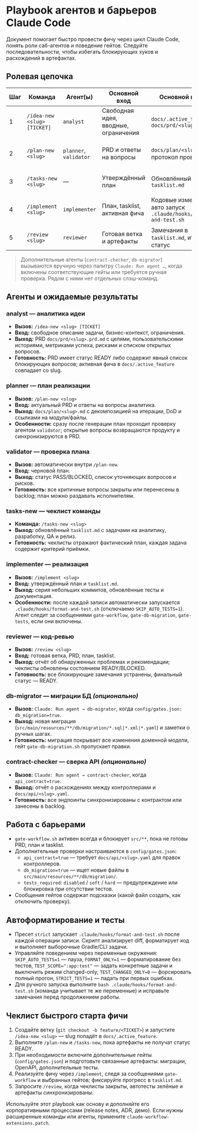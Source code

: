 # Playbook агентов и барьеров Claude Code

Документ помогает быстро провести фичу через цикл Claude Code, понять роли саб-агентов и поведение гейтов. Следуйте последовательности, чтобы избегать блокирующих хуков и расхождений в артефактах.

## Ролевая цепочка

| Шаг | Команда | Агент(ы) | Основной вход | Основной выход | Готовность |
| --- | --- | --- | --- | --- | --- |
| 1 | `/idea-new <slug> [TICKET]` | `analyst` | Свободная идея, вводные, ограничения | `docs/.active_feature`, `docs/prd/<slug>.prd.md` | PRD заполнен, статус READY/BLOCKED выставлен |
| 2 | `/plan-new <slug>` | `planner`, `validator` | PRD и ответы на вопросы | `docs/plan/<slug>.md`, протокол проверки | План покрывает все этапы, критичные риски закрыты |
| 3 | `/tasks-new <slug>` | — | Утверждённый план | Обновлённый `tasklist.md` | Чеклисты привязаны к slug и этапам |
| 4 | `/implement <slug>` | `implementer` | План, tasklist, активная фича | Кодовые изменения + авто запуск `.claude/hooks/format-and-test.sh` | Гейты разрешают правки, тесты зелёные |
| 5 | `/review <slug>` | `reviewer` | Готовая ветка и артефакты | Замечания в `tasklist.md`, итоговый статус | Все блокеры сняты, чеклисты закрыты |

> Дополнительные агенты (`contract-checker`, `db-migrator`) вызываются вручную через палитру `Claude: Run agent …`, когда включены соответствующие гейты или требуется ручная проверка. Рядом с ними нет отдельных слэш-команд.

## Агенты и ожидаемые результаты

### analyst — аналитика идеи
- **Вызов:** `/idea-new <slug> [TICKET]`
- **Вход:** свободное описание задачи, бизнес-контекст, ограничения.
- **Выход:** PRD `docs/prd/<slug>.prd.md` с целями, пользовательскими историями, метриками успеха, рисками и списком открытых вопросов.
- **Готовность:** PRD имеет статус READY либо содержит явный список блокирующих вопросов; активная фича в `docs/.active_feature` совпадает со slug.

### planner — план реализации
- **Вызов:** `/plan-new <slug>`
- **Вход:** актуальный PRD и ответы на вопросы аналитика.
- **Выход:** `docs/plan/<slug>.md` с декомпозицией на итерации, DoD и ссылками на модули/файлы.
- **Особенности:** сразу после генерации план проходит проверку агентом `validator`; открытые вопросы возвращаются продукту и синхронизируются в PRD.

### validator — проверка плана
- **Вызов:** автоматически внутри `/plan-new`.
- **Вход:** черновой план.
- **Выход:** статус PASS/BLOCKED, список уточняющих вопросов и рисков.
- **Готовность:** все критичные вопросы закрыты или перенесены в backlog; план можно раздавать исполнителям.

### tasks-new — чеклист команды
- **Команда:** `/tasks-new <slug>`
- **Выход:** обновлённый `tasklist.md` с задачами на аналитику, разработку, QA и релиз.
- **Готовность:** чеклисты отражают фактический план, каждая задача содержит критерий приёмки.

### implementer — реализация
- **Вызов:** `/implement <slug>`
- **Вход:** утверждённый план и `tasklist.md`.
- **Выход:** серия небольших коммитов, обновлённые тесты и документация.
- **Особенности:** после каждой записи автоматически запускается `.claude/hooks/format-and-test.sh` (отключаемо `SKIP_AUTO_TESTS=1`). Агент следит за сообщениями `gate-workflow`, `gate-db-migration`, `gate-tests`, если они включены.

### reviewer — код-ревью
- **Вызов:** `/review <slug>`
- **Вход:** готовая ветка, PRD, план, tasklist.
- **Выход:** отчёт об обнаруженных проблемах и рекомендации; чеклисты обновлены состоянием READY/BLOCKED.
- **Готовность:** все блокирующие замечания устранены, финальный статус — READY.

### db-migrator — миграции БД *(опционально)*
- **Вызов:** `Claude: Run agent → db-migrator`, когда `config/gates.json: db_migration=true`.
- **Выход:** новая миграция (`src/main/resources/**/db/migration/*.sql|*.xml|*.yaml`) и заметки о ручных шагах.
- **Готовность:** миграция покрывает все изменения доменной модели, гейт `gate-db-migration.sh` пропускает правки.

### contract-checker — сверка API *(опционально)*
- **Вызов:** `Claude: Run agent → contract-checker`, когда `api_contract=true`.
- **Выход:** отчёт о расхождениях между контроллерами и `docs/api/<slug>.yaml`.
- **Готовность:** все эндпоинты синхронизированы с контрактом или занесены в backlog.

## Работа с барьерами

- `gate-workflow.sh` активен всегда и блокирует `src/**`, пока не готовы PRD, план и tasklist.
- Дополнительные проверки настраиваются в `config/gates.json`:
  - `api_contract=true` — требует `docs/api/<slug>.yaml` для правок контроллеров.
  - `db_migration=true` — ищет новые файлы в `src/main/resources/**/db/migration/`.
  - `tests_required`: `disabled` / `soft` / `hard` — предупреждение или блокировка при отсутствии тестов.
- Сообщения гейтов содержат подсказки (какой файл создать, как отключить проверку).

## Автоформатирование и тесты

- Пресет `strict` запускает `.claude/hooks/format-and-test.sh` после каждой операции записи. Скрипт анализирует diff, форматирует код и выполняет выборочные Gradle/CLI задачи.
- Управляйте поведением через переменные окружения: `SKIP_AUTO_TESTS=1` — пауза, `FORMAT_ONLY=1` — форматирование без тестов, `TEST_SCOPE=":app:test"` — задать конкретные задачи и выключить режим changed-only, `TEST_CHANGED_ONLY=0` — форсировать полный прогон, `STRICT_TESTS=1` — падать при первых ошибках.
- Для ручного запуска выполните `bash .claude/hooks/format-and-test.sh` (команда учитывает те же переменные) и исправьте замечания перед продолжением работы.

## Чеклист быстрого старта фичи

1. Создайте ветку (`git checkout -b feature/<TICKET>`) и запустите `/idea-new <slug>` — slug попадёт в `docs/.active_feature`.
2. Выполните `/plan-new` и `/tasks-new`, пока артефакты не получат статус READY.
3. При необходимости включите дополнительные гейты (`config/gates.json`) и подготовьте связанные артефакты: миграции, OpenAPI, дополнительные тесты.
4. Реализуйте фичу через `/implement`, следя за сообщениями `gate-workflow` и выбранных гейтов; фиксируйте прогресс в `tasklist.md`.
5. Запросите `/review`, когда чеклисты закрыты, автотесты зелёные и артефакты синхронизированы.

Используйте этот playbook как основу и дополняйте его корпоративными процессами (release notes, ADR, демо). Если нужны расширенные команды или агенты, примените `claude-workflow-extensions.patch`.
